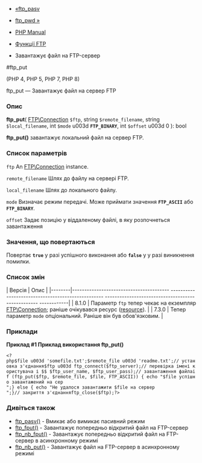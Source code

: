 - [«ftp_pasv](function.ftp-pasv.md)
- [ftp_pwd »](function.ftp-pwd.md)

- [PHP Manual](index.md)
- [Функції FTP](ref.ftp.md)
- Завантажує файл на FTP-сервер

#ftp_put

(PHP 4, PHP 5, PHP 7, PHP 8)

ftp_put — Завантажує файл на сервер FTP

### Опис

**ftp_put**(
[FTP\Connection](class.ftp-connection.md) `$ftp`,
string `$remote_filename`,
string `$local_filename`,
int `$mode` u003d **`FTP_BINARY`**,
int `$offset` u003d 0
): bool

**ftp_put()** завантажує локальний файл на сервер FTP.

### Список параметрів

`ftp`
An [FTP\Connection](class.ftp-connection.md) instance.

`remote_filename`
Шлях до файлу на сервері FTP.

`local_filename`
Шлях до локального файлу.

`mode`
Визначає режим передачі. Може приймати значення **`FTP_ASCII`** або
**`FTP_BINARY`**.

`offset`
Задає позицію у віддаленому файлі, в яку розпочнеться завантаження

### Значення, що повертаються

Повертає **`true`** у разі успішного виконання або **`false`** у
у разі виникнення помилки.

### Список змін

| Версія | Опис |
|--------|---------------------------------------- -------------------------------------------------- -------------------------------------------------- ------------|
| 8.1.0 | Параметр `ftp` тепер чекає на екземпляр [FTP\Connection](class.ftp-connection.md); раніше очікувався ресурс ([resource](language.types.resource.md)). |
| 7.3.0 | Тепер параметр `mode` опціональний. Раніше він був обов'язковим. |

### Приклади

**Приклад #1 Приклад використання **ftp_put()****

` <?php$file u003d 'somefile.txt';$remote_file u003d 'readme.txt';// установка з'єднання$ftp u003d ftp_connect($ftp_server);// перевірка імені користувача і $$ $ftp_user_name, $ftp_user_pass);// завантаження файлаif (ftp_put($ftp, $remote_file, $file, FTP_ASCII)) { echo "$file успішно завантажений на сер
";} else { echo "Не удалося завантажити $file на сервер
";}// закриття з'єднанняftp_close($ftp);?> `

### Дивіться також

- [ftp_pasv()](function.ftp-pasv.md) - Вмикає або вимикає
пасивний режим
- [ftp_fput()](function.ftp-fput.md) - Завантажує попередньо
відкритий файл на FTP-сервер
- [ftp_nb_fput()](function.ftp-nb-fput.md) - Завантажує
попередньо відкритий файл на FTP-сервер в асинхронному режимі
- [ftp_nb_put()](function.ftp-nb-put.md) - Завантажує файл на
FTP-сервер в асинхронному режимі
